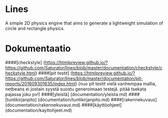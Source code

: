# Lines
A simple 2D physics engine that aims to generate a lightweight simulation of
circle and rectangle physics.

# Dokumentaatio
####[checkstyle] (https://htmlpreview.github.io/?https://github.com/Saturator/lines/blob/master/documentation/checkstyle/checkstyle.html)
####[pit testit] (https://htmlpreview.github.io/?https://github.com/Saturator/lines/blob/master/documentation/pit-reports/201609301635/index.html)
(nuo pit testit vielä vanhempaa mallia, netbeans ei jostain syystä suostu generoimaan testejä. pitää tsekata pajassa joku pv!)
####[yleistä] (documentation/yleista.md)
####[tuntikirjanpito] (documentation/tuntikirjanpito.md)
####[rakennekuvaus] (documentation/rakennekuvaus.md)
####[käyttöohjeet] (documentation/kayttohjeet.md)
